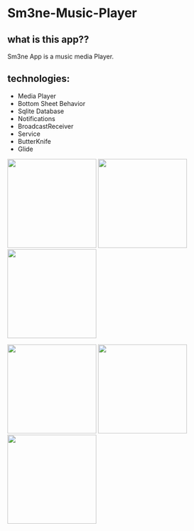# Sm3ne-Music-Player

## what is this app??
  Sm3ne App is a music media Player.
  
## technologies:
- Media Player
- Bottom Sheet Behavior
- Sqlite Database
- Notifications
- BroadcastReceiver
- Service
- ButterKnife
- Glide

<p float="left">
	<img src="https://user-images.githubusercontent.com/62244215/128633897-8e0146db-8d74-4f36-a632-24774fdfc46d.jpg" width="200"/> 
	<img src="https://user-images.githubusercontent.com/62244215/128633901-2c78e74b-bd50-480c-9d45-7527123e08da.jpg" width="200"/> 
	<img src="https://user-images.githubusercontent.com/62244215/128633903-45ca02ea-1eda-487d-9977-dbc76a66c186.jpg" width="200"/> 
</p>

<p float="left">
	<img src="https://user-images.githubusercontent.com/62244215/128633908-29909351-e622-41ae-b2fb-0e9abdf6e1ba.jpg" width="200"/> 
	<img src="https://user-images.githubusercontent.com/62244215/128633910-22d316c0-aeeb-4c4b-8168-5f28bb2cfd47.jpg" width="200"/> 
	<img src="https://user-images.githubusercontent.com/62244215/128633911-74560408-97ce-4dd6-b2d8-cec0b0bd726c.jpg" width="200"/> 
</p>
